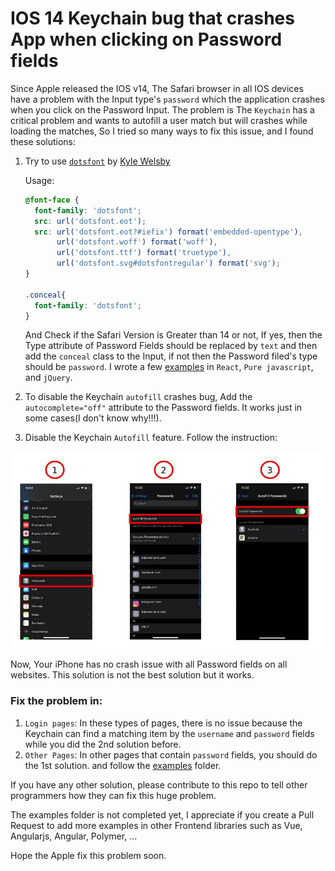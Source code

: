 # IOS 14 Keychain bug that crashes App when clicking on Password fields

Since Apple released the IOS v14, The Safari browser in all IOS devices have a problem with the Input type's `password` which the application crashes when you click on the Password Input.
The problem is The `Keychain` has a critical problem and wants to autofill a user match but will crashes while loading the matches, So I tried so many ways to fix this issue, and I found these solutions:
1. Try to use [`dotsfont`](https://github.com/kylewelsby/dotsfont) by [Kyle Welsby](https://github.com/kylewelsby)
    
    Usage:
    ```css
    @font-face {
      font-family: 'dotsfont';
      src: url('dotsfont.eot');
      src: url('dotsfont.eot?#iefix') format('embedded-opentype'),
           url('dotsfont.woff') format('woff'),
           url('dotsfont.ttf') format('truetype'),
           url('dotsfont.svg#dotsfontregular') format('svg');
    }
    
    .conceal{
      font-family: 'dotsfont';
    }
    ```
    And Check if the Safari Version is Greater than 14 or not, If yes, then the Type attribute of Password Fields should be replaced by `text` and then add the `conceal` class to the Input, if not then the Password filed's type should be `password`. I wrote a few [examples](https://github.com/ali-master/ios-password-field-crashes/tree/master/examples) in `React`, `Pure javascript`, and `jQuery`. 
2. To disable the Keychain `autofill` crashes bug, Add the `autocomplete="off"` attribute to the Password fields. It works just in some cases(I don't know why!!!). 
3. Disable the Keychain `Autofill` feature. Follow the instruction:
<div align="center">
	<p align="center">
		<img src="https://raw.githubusercontent.com/ali-master/ios-password-field-crashes/master/images/disable-ios14-autofill.jpg" border="0" />
	</p>
</div>
Now, Your iPhone has no crash issue with all Password fields on all websites. This solution is not the best solution but it works.

### Fix the problem in:
1. `Login pages`: In these types of pages, there is no issue because the Keychain can find a matching item by the `username` and `password` fields while you did the 2nd solution before.
2. `Other Pages`: In other pages that contain `password` fields, you should do the 1st solution. and follow the [examples](https://github.com/ali-master/ios-password-field-crashes/tree/master/examples) folder.


If you have any other solution, please contribute to this repo to tell other programmers how they can fix this huge problem.

The examples folder is not completed yet, I appreciate if you create a Pull Request to add more examples in other Frontend libraries such as Vue, Angularjs, Angular, Polymer, ...

Hope the Apple fix this problem soon.
